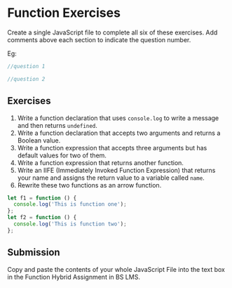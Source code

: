# Function Exercises

Create a single JavaScript file to complete all six of these exercises. Add comments above each section to indicate the question number.

Eg:

```js
//question 1

//question 2
```

## Exercises

1. Write a function declaration that uses `console.log` to write a message and then returns `undefined`.
2. Write a function declaration that accepts two arguments and returns a Boolean value.
3. Write a function expression that accepts three arguments but has default values for two of them.
4. Write a function expression that returns another function.
5. Write an IIFE (Immediately Invoked Function Expression) that returns your name and assigns the return value to a variable called `name`.
6. Rewrite these two functions as an arrow function.

```js
let f1 = function () {
  console.log('This is function one');
};
let f2 = function () {
  console.log('This is function two');
};
```

## Submission

Copy and paste the contents of your whole JavaScript File into the text box in the Function Hybrid Assignment in BS LMS.
